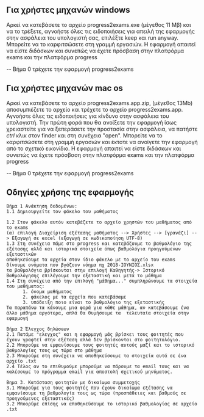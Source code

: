## Για χρήστες μηχανών windows ##

Αρκεί να κατεβάσετε το αρχείο progress2exams.exe (μέγεθος 11 Μβ) και να το τρέξετε, αγνοήστε όλες τις ειδοποιήσεις για απειλή της εφαρμογής στην ασφάλεια του υπολογιστή σας, επιλέξτε keep και run anyway. Μπορείτε να το καρφιτσώσετε στη γραμμή εργασιών.
Η εφαρμογή απαιτεί να είστε διδάσκων και συνεπώς να έχετε πρόσβαση στην πλατφόρμα exams και την πλατφόρμα progress

-- Βήμα 0 τρέχετε την εφαρμογή progress2exams

## Για χρήστες μηχανών mac os ##

Αρκεί να κατεβάσετε το αρχείο progress2exams.app.zip, (μέγεθος 13Μb) αποσυμπιέζετε το αρχείο και τρέχετε το αρχείο progress2exams.app. Αγνοήστε όλες τις ειδοποιήσεις για κίνδυνο στην ασφάλεια του υπολογιστή. Την πρώτη φορά που θα ανοίξετε την εφαρμογή ίσως χρειαστείτε για να ξεπεράσετε την προστασία στην ασφάλεια, να πατήστε *ctrl* κλικ στον  finder και στη συνέχεια "open". Μπορείτε να το καρφιτσώσετε στη γραμμή εργασιών και έκτοτε να ανοίγετε την εφαρμογή από το σχετικό εικονίδιο.
Η εφαρμογή απαιτεί να είστε διδάσκων και συνεπώς να έχετε πρόσβαση στην πλατφόρμα exams και την πλατφόρμα progress

-- Βήμα 0 τρέχετε την εφαρμογή progress2exams

## Οδηγίες χρήσης της εφαρμογής ##

    Βήμα 1 Ανάκτηση δεδομένων: 
    1.1 Δημιουργείτε τον φάκελο του μαθήματος 
    
    1.2 Στον φάκελο αυτόν κατεβάζετε το αρχείο χρηστών του μαθήματος από το exams
    (α) επιλογή Διαχείριση εξέτασης μαθήματος --> Χρήστες --> [γρανάζι] --> Εξαγωγή σε excel (εξαγωγή σε κωδικοποίηση UTF-8)  
    1.3 Στη συνέχεια πάμε στο progress και κατεβάζουμε το βαθμολόγιο της εξέτασης αλλά και ιστορικά στοιχεία όπως βαθμολόγια προηγούμενων εξεταστικών  
    αποθηκεύουμε τα αρχεία στον ίδιο φάκελο με το αρχείο του exams
    δίνουμε ονόματα που βγάζουν νόημα πχ 2018-ΙΟΥΝΙΟΣ.xlsx
    τα βαθμολόγια βρίσκονται στην επιλογή Καθηγητής-> Ιστορικό Βαθμολόγησης επιλέγουμε την εξεταστική και μετά το μάθημα
    1.4 Στη συνέχεια από την επιλογή "μάθημα..." συμπληρώνουμε τα στοιχεία του μαθήματος:
          1. όνομα μαθήματος
          2. φάκελος με τα αρχεία που κατεβάσαμε
          3. υπόδειξη ποιο είναι το βαθμολόγιο της εξεταστικής
    Τα παραπάνω τα κάνουμε μια φορά για κάθε μάθημα, αν κατεβάσουμε ένα άλλο μάθημα αργότερα, απλά θα θυμήσουμε τα  τελευταία στοιχεία στην εφαρμογή  
    
    Βήμα 2 Έλεγχος δηλώσεων
    2.1 Πατάμε "ελεγχος" και η εφαρμογή μάς βρίσκει τους φοιτητές που έχουν γραφτεί στην εξέταση αλλά δεν βρίσκονται στο φοιτητολόγιο.  
    2.2 Μπορούμε να εμφανίσουμε τους φοιτητές αυτούς μαζί και το ιστορικό βαθμολογίας τους ως τώρα στο μάθημα
    2.3 Μπορούμε στη συνέχεια να αποθηκεύσουμε τα στοιχεία αυτά σε ένα αρχείο .txt
    2.4 Τέλος αν το επιθυμούμε μπορούμε να πάρουμε τα email τους και να καλέσουμε το πρόγραμμα email για αποστολή σχετικού μηνύματος.  
    
    Βημα 3. Κατάσταση φοιτητών με δικαίωμα συμμετοχής
    3.1 Μπορούμε για τους φοιτητές που έχουν δικαίωμα εξέτασης να εμφανίσουμε τη βαθμολογία τους ως τώρα (προσπάθειες και βαθμούς σε προηγούμενες εξεταστικές)
    3.2 Μποορύμε επίσης να αποθηκεύσουμε το ιστορικό βαθμολογίας σε αρχείο .txt
    
